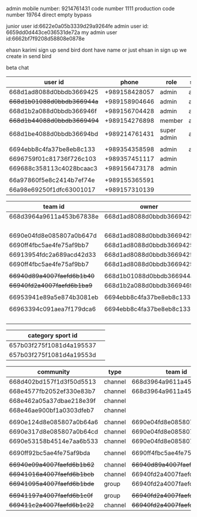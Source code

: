 admin mobile number: 9214761431
code number 1111
production code number
19764
direct 
empty 
bypass

junior user id:6622e0a05b3339d29a9264fe
admin user id: 6659dd0d443ce036531de72a
my admin user id:6662bf7f9208d58808e0878e

ehasn karimi sign up
send bird dont have name
or just ehsan
in sign up we create in send bird



beta chat

| user id                      | phone         | role        | state  | token                                                                                                                                                                                                                                                                                                                                                                                                                        |
| ---------------------------- | ------------- | ----------- | ------ | ---------------------------------------------------------------------------------------------------------------------------------------------------------------------------------------------------------------------------------------------------------------------------------------------------------------------------------------------------------------------------------------------------------------------------- |
| 668d1ad8088d0bbdb3669425     | +989158428057 | admin       | active | U2FsdGVkX18MOJvIcmK2HtcVNqdqFxTDJfNdx3TFgGtoFCflvK9Zw7LaF+ibZUJLYHXBFp8ikBFitwE/xWD7ho3y1Na9SgqwT9fWMH/xpv5Fm9b4PwVuKXcN6c9/dPZnGY41D1Wc1/abaG47j7dgRZs9U+bgOKKdKZe9ajkz3tNN4vV8RKLxnGooLCTy544ZKM+3B6HUZ7elEtIks8+IehEQcp0R1VjCvh++UZ/KAbcGx0IK02CBLoda8KwE0N4qPWsgU5sgMqw1LvD/Ol6pzLj0tQuOyqGKjZkZ6QUW4PUwIpPKxHODALTPcPN7aEggvTyDj6ebbfZmVCzDhUAwdBQ5p/rrvHtY0Cx8q0X8mRaNRD3TulkBkMxCNIZfUHRI7sMSXjpyX3P+TzDMyTqs+A==<br> |
| ~~668d1b01088d0bbdb366944a~~ | +989158904646 | admin       | active | U2FsdGVkX19yah9P7+tFj5m2eiVW+7SUtCXhuNL1UER9qRVbwcI+YepPL/wuo4xqihVqkWgWQj09vG/aVVTPlmuRRhNT8rHqLmm2aYG42BADj/JLMDGVGsNEOYTn3e+G9p8jUxKB/M2NNaxO2l8akLkoa2HOELZJHcirvV7HspC/coigVksdYPMgXL8Kj3NVRaIyfgQjbeR2InAj3kPJbd/BZipQzfZ/yhuQHltKsSahEcnL/syfijU22SQNJw8EmESWzjx2yXPrXvLCPaJUyRfUMRwVXDc01zj/AqkrZGvNOmPOpEKPm/02RspCzuoWXzcJWGLVeOnQTwSy2x8LjeJY9VHx1uL1KfMiAi6aL6l4YZy9TEBEuk0tNU5VmF9QgaIhnQwMyMfpiGWRsqi1Yg==     |
| 668d1b2a088d0bbdb366946f     | +989156704428 | admin       | active | U2FsdGVkX18Iu9JH02Fq9sZFeqPNMawGrY8JNGAcMpyyo9I/aIqrT16N81NMKEp6YjpLqLB3HbYh3bazyDI1qXp+1o7bVlhRIVDupL+qmqszstkH4jJsYJRKCI9o/521s0Br6Q7VxSg8QHRsZGfF9M5m8ZZk6pL0UYqgpn+j1KQI6UEFKdNRXH1amb6ptxxrpYiKLz85RCp7RPVaaOl6C8zBmqerTdnFTXWcGz3b1L/ksDs9755Kic15QUIRfz+F7/jOQXmcHjogqiDRHK7t9PIFlNdfOaIehm4UaI8rVdQE8YPTUeO+sSWYQllFTAzItFwWnklZiol5WNbEl6XNXiAOIb8KXOX0iSNBkXs7IeDZdMie+LmiayORfTTLnq43IJrBjrQDvF2yO6+USl8OnQ==     |
| ~~668d1b44088d0bbdb3669494~~ | +989154276898 | member      | active | U2FsdGVkX1+qM4NQU65QhIKRx+gyXn/NGp7Iv0fxlJMQ0lFTW6M1Z4LRQCE5a63KAkmtqfOmi2ZAM2vG1/dVbmHf9UZKd2CbxpTFiY1ZssNCEz4RFczQEHS7Wh7xGvbkBVmb3bBhdDOtaDYylTw5pPEa2ZEiwl0piT5IGPKhMdPJwW8eP3GHVEpVrlu0xUbTyH/k7uRVA2jYWlEcpW/DkHpzDts6jZNrGu27qYqwPEoivza7hRH5lOs/86X64rCXSm/B2ZTxwoaGGMQXOcdUdSwk5Rl1ZJx4kwUtoHiisQIRgJxPvhMgp04KIh80kO2Qa/dNAKSJz8mqfMCS0Iw4DLYUxcet245PxcslzjWbKgyMi3+Jv+XhxesVIUBlOjlC2NUrefCTuUNmxT+hvBt73Q==     |
| 668d1be4088d0bbdb36694bd     | +989214761431 | super admin | active | U2FsdGVkX1/BdqE9SvBdXg4mH3/cHCi/Z874qOxBr0/GZd/DJ3SGXSYz685zEF3VLoxVtpyaSI/E/mjKRmLsglUPQPvg5mqjcWq9HKnwfHwkZ21NyZck6JbBqaFUU9SATj19ZZSOlNtRPm3ItBWoUKb5bMmzsX7zQHRJI/dwfEhrLQLK7+/jc1bot6cNMk2FmyuNKsnuQezi4aP/irYi0yh1XrVKh+14q+VUoVEipBzK7SZ7qRVWCe+/omAsBJyIdmuARsK5bWzVXSIyAnskwqC517DEVE3SdgW1yEMh8w/EB6xBJ2aAkeK8nBDjKCJwvuD8ig0CukWvCdFa1+HV6Cu+KpLCSZenEqcgnvoRlj3NaT1yNiO+GCmsMbxlzeD7ITD5N4C2SND6fyKVYWzbkA==     |
|                              |               |             |        |                                                                                                                                                                                                                                                                                                                                                                                                                              |
| 6694ebb8c4fa37be8eb8c133     | +989354358598 | admin       | active | U2FsdGVkX1+GtkwpZV8YGTA3zGlq8e3uxV0DrO44/8VZpE7Y5dGTHt5VhbOiiq2oK8/RW4bSun5p++sUitM2d7QRzodXFcIsUe49yW/AKO0QgyqqvIQo4StsAGHN8C3zlzeWbXX/XTxWeKsLhw4WlpcfphLa1AXN76RlOzgQ+hY0h40B86m6iNf5sMqUXQmC1eA4JgqjJtgCEboCTkU/jG+FTZra1Y+RXPsB92ifSELLvwPZ/VjxNWZR1SmgeEl2b2ZGDZMwixQfZhE8GO2pa1MR2pkaKPuvtV95TFOsZtXy5kqMnWj8SXm2KD5kcn5S8vfudu4Kq0+KiFr8dDGyMJoUlOIX5geTGzDnMtcnXrST9440Tn3TtozBx8Cr5AvJWqf4mRPVx41EEXLbyD3M3g==     |
| 6696759f01c81736f726c103     | +989357451117 | admin       |        | U2FsdGVkX18xFzEF57tdqDbPuwNvZJuX8SG1z/2g5O6M47iY7/dWNGQ15zeHhBTyuapopoAPB+ri2wQhjKY3tRIUDg8RTVb0uXfL9qvk3bkUPxu/gnXXSxAWoPUZH7cavdGgWhzTVLN1FQGqru3uAhwrevs1OzBl1sRZMG7uyHFKikesf2FAsnPtEEHfF5x7HZ7+/9pNQk1nrh/fQ+1CWX3UzDPcnEnQ/udLslZBYCs/zDIg9PE9FP1JyrewH7ou8x7jEssvB0QcFgMb/oGd2/kxT3712arXoXunmWqEEmqs2uzAb+UyxiG7NaB9gB8kXnPGUoxvWu8y6yMxEaRZqNOTiTT6M1KEiJ5JmZz5Bp6TLehwSB6aGJzO583hA6bAcpgKlWBKQdiyIswv8Qsu9w==     |
| 669688c358113c4028bcaac3     | +989156473178 | admin       |        | U2FsdGVkX1+F/orOHdYj9gopLmiaeVpGfUfvjOkGuptlmUEASpN6oALlRFxConaBE3s9K76FFDC+c59zvv6RN1B6xuhJOMosUTYIm1aQPC0bB1NDQmgmxAB2b94vltaaMq07CH7t+9YPk/NsZwc3DsG2D8n8SYDjT2+xHPWtCx3K8ek0631Is3sgtuqADt3hIQ5eCACvBjCUZEWp5WyG0Xsuc8jr7XBSuLEjAUDpaQ+2CrBbFraJieJS/9OgaOeubuc+/f1O4VBK0nL1CXP9qRFZ87JtAcOHc4a/GxL/Fxxdz4zUYBcJ9RUvFYJ0orgXV+l1jhIV7SyM6nuw5Wh9WDrZuwgpHiLrRJaRXYbEcvmj2C65XQJEvMU2+o6oodZDh2qrGuy4XiOl4wcM5zib/A==     |
|                              |               |             |        |                                                                                                                                                                                                                                                                                                                                                                                                                              |
| 66a97860f5e8c2414b7ef74e     | +989155365591 |             |        | U2FsdGVkX1+AVhkGYl7KgQuta+zT6C4f/X4EKKdpEdgnyht7AvvLGQ1frYXb6Bs6Hp5YSfhvB5qo/En5lOAjsU+DLXDKl7VS2xhCgPX0XJLUXS6RylgCBjlgHGSspwkxcJujkOjTAKbLBeSheh14yoPMEXhDxGZ6LCWYxno7M9f2qEbOJkxcz6fxA/zkGlkySBfIOK6YqSHIHnD4QEU+DpMsuDZ99yO7UP3dvuYe5m6qNzvjDDJzGE1w8LlkZyAjtb9ZR9Ilg7M9OokkhM5N2vYk+cC8loQaix20KXyzVf/ERoC2Ae4Kn/zj+i4dkbvKDv0kiaxHKVfBdkXavZ4Wf+hUbqVDsHPkW5CK2mfWE6Psc9N1V5pxANmtJ4E6vsK2OcWFtj3vY8+p4OrXyleTgQ==     |
| 66a98e69250f1dfc63001017     | +989157310139 |             |        | U2FsdGVkX19LW5ww35LUc7nRMGxNiQJddkhL5tOaaarrPREwZ8vJFwQD5BW+/a/c2DdohlLqfVLPDKM6w8QxS3Ramr6B4dm6NJJqaEcvubeOiW4lkhpadeKtN1I8bQqkjV2aAnbwRQts8DgMEG7bMrbGiLDMztRFh5qcABxjo6JLUfGS5sub0dRuKTn1XGkhU0P9mly4ZgQXgePqk8RMJHS1bpz8WiQ2joQjB/1UPEaYSYB6OPjclP4IKwMQShtUS8xWKC0Efha6lc9nZS6pN9w1qBioKIgPjYvEdfI39liWRw1c765DbyOI7OArXkUd+03tltgCCgjurV/OhjDkdoH3mQF22ho+fiG6xtz1ilgKbp7MJ8Cd3L/NNPbvC3AWMVcKO+N7vQAMheCC0/BffQ==     |

| team id                      | owner                    | admins                   | member                   |
| ---------------------------- | ------------------------ | ------------------------ | ------------------------ |
| 668d3964a9611a453b67838e<br> | 668d1ad8088d0bbdb3669425 | 668d1ad8088d0bbdb3669425 |                          |
|                              |                          | 668d1b01088d0bbdb366944a |                          |
| 6690e04fd8e085807a0b647d     | 668d1ad8088d0bbdb3669425 | 668d1ad8088d0bbdb3669425 | 668d1b01088d0bbdb366944a |
| 6690ff4fbc5ae4fe75af9bb7     | 668d1ad8088d0bbdb3669425 | 668d1ad8088d0bbdb3669425 |                          |
| 66913954fdc2a689acd42d33     | 668d1ad8088d0bbdb3669425 | 668d1ad8088d0bbdb3669425 |                          |
| 6690ff4fbc5ae4fe75af9bb7     | 668d1ad8088d0bbdb3669425 | 668d1ad8088d0bbdb3669425 |                          |
|                              |                          |                          |                          |
| ~~66940d89a4007faefd6b1b40~~ | 668d1b01088d0bbdb366944a | 668d1b01088d0bbdb366944a |                          |
| ~~66940fd2a4007faefd6b1ba9~~ | 668d1b2a088d0bbdb366946f | 668d1b2a088d0bbdb366946f |                          |
|                              |                          |                          |                          |
| 66953941e89a5e874b3081eb     | 6694ebb8c4fa37be8eb8c133 | 6694ebb8c4fa37be8eb8c133 |                          |
|                              |                          |                          |                          |
| 66963394c091aea7f179dca6     | 6694ebb8c4fa37be8eb8c133 | 6694ebb8c4fa37be8eb8c133 |                          |
|                              |                          | 668d1b2a088d0bbdb366946f |                          |


| category sport id            |     |
| ---------------------------- | --- |
| 657b03f275f1081d4a195537<br> |     |
| 657b03f275f1081d4a19553d<br> |     |

| community                    | type    | team id                      | admin                    | member                   |
| ---------------------------- | ------- | ---------------------------- | ------------------------ | ------------------------ |
| 668d402bd157f1d3f50d5513<br> | channel | 668d3964a9611a453b67838e     |                          |                          |
| 668e4577fb2052ef330e83b7     | channel | 668d3964a9611a453b67838e     |                          |                          |
| 668e462a05a37dbae218e39f     | channel |                              |                          |                          |
| 668e46ae900bf1a0303dfeb7     | channel |                              |                          |                          |
|                              |         |                              |                          |                          |
| 6690e124d8e085807a0b64a6     | channel | 6690e04fd8e085807a0b647d     | 668d1ad8088d0bbdb3669425 | 668d1b01088d0bbdb366944a |
| 6690e317d8e085807a0b64cd     | channel | 6690e04fd8e085807a0b647d     | 668d1ad8088d0bbdb3669425 |                          |
| 6690e53158b4514e7aa6b533     | channel | 6690e04fd8e085807a0b647d     | 668d1ad8088d0bbdb3669425 | 668d1b01088d0bbdb366944a |
|                              |         |                              |                          |                          |
| 6690ff92bc5ae4fe75af9bda     | channel | 6690ff4fbc5ae4fe75af9bb7     | 668d1ad8088d0bbdb3669425 |                          |
|                              |         |                              |                          |                          |
| ~~66940e09a4007faefd6b1b62~~ | channel | ~~66940d89a4007faefd6b1b40~~ | 668d1b01088d0bbdb366944a |                          |
| ~~66941016a4007faefd6b1bcb~~ | channel | 66940fd2a4007faefd6b1ba9     | 668d1b2a088d0bbdb366946f |                          |
| ~~66941095a4007faefd6b1bde~~ | group   | 66940fd2a4007faefd6b1ba9     | 668d1b2a088d0bbdb366946f |                          |
|                              |         |                              |                          |                          |
| ~~66941197a4007faefd6b1c0f~~ | group   | ~~66940fd2a4007faefd6b1ba9~~ |                          |                          |
| ~~669411c2a4007faefd6b1c22~~ | channel | ~~66940fd2a4007faefd6b1ba9~~ |                          |                          |
